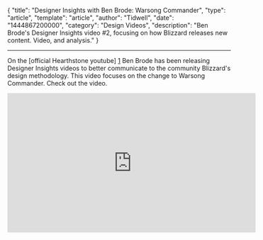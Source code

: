
{
	"title": "Designer Insights with Ben Brode: Warsong Commander",
	"type": "article",
	"template": "article",
	"author": "Tidwell",
	"date": "1444867200000",
	"category": "Design Videos",
	"description": "Ben Brode's Designer Insights video #2, focusing on how Blizzard releases new content.  Video, and analysis."
}

---

On the [official Hearthstone youtube] [1] Ben Brode has been releasing Designer Insights videos to better communicate to the community Blizzard's design methodology.  This video focuses on the change to Warsong Commander. Check out the video.

<iframe width="560" height="315" src="https://www.youtube.com/embed/PprkXykU5xM" frameborder="0" allowfullscreen></iframe>


 [1]: https://www.youtube.com/channel/UCVia_crjzJylRmGq7SHTiaw "Hearthstone on Youtube"

